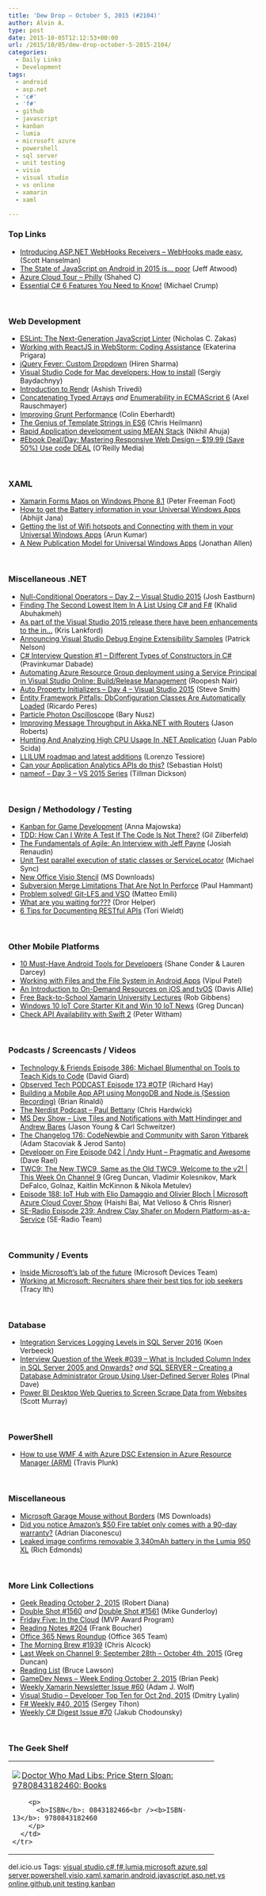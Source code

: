 ```yaml
---
title: 'Dew Drop – October 5, 2015 (#2104)'
author: Alvin A.
type: post
date: 2015-10-05T12:12:53+00:00
url: /2015/10/05/dew-drop-october-5-2015-2104/
categories:
  - Daily Links
  - Development
tags:
  - android
  - asp.net
  - 'c#'
  - 'f#'
  - github
  - javascript
  - kanban
  - lumia
  - microsoft azure
  - powershell
  - sql server
  - unit testing
  - visio
  - visual studio
  - vs online
  - xamarin
  - xaml

---
```

### <a name="top"></a>Top Links

  * <a href="http://feeds.hanselman.com/~/115004223/0/scotthanselman~Introducing-ASPNET-WebHooks-Receivers-WebHooks-made-easy.aspx" target="_blank">Introducing ASP.NET WebHooks Receivers &#8211; WebHooks made easy.</a> (Scott Hanselman)
  * <a href="https://meta.discourse.org/t/the-state-of-javascript-on-android-in-2015-is-poor/33889?utm_source=javascriptweekly&utm_medium=email" target="_blank">The State of JavaScript on Android in 2015 is&#8230; poor</a> (Jeff Atwood)
  * <a href="http://wakeupandcode.com/azure-cloud-tour-philly/" target="_blank">Azure Cloud Tour – Philly</a> (Shahed C)
  * <a href="http://developer.telerik.com/featured/essential-c-6-features-you-need-to-know/" target="_blank">Essential C# 6 Features You Need to Know!</a> (Michael Crump)

&nbsp;

### <a name="web"></a>Web Development

  * <a href="http://www.smashingmagazine.com/2015/09/eslint-the-next-generation-javascript-linter/?utm_source=javascriptweekly&utm_medium=email" target="_blank">ESLint: The Next-Generation JavaScript Linter</a> (Nicholas C. Zakas)
  * <a href="http://blog.jetbrains.com/webstorm/2015/10/working-with-reactjs-in-webstorm-coding-assistance/" target="_blank">Working with ReactJS in WebStorm: Coding Assistance</a> (Ekaterina Prigara)
  * <a href="http://blogs.quovantis.com/jquery-fever-custom-dropdown/" target="_blank">jQuery Fever: Custom Dropdown</a> (Hiren Sharma)
  * <a href="http://feedproxy.google.com/~r/CanDevs/~3/cNkGqjQzV7U/visual-studio-code-for-mac-developers-how-to-install.aspx" target="_blank">Visual Studio Code for Mac developers: How to install</a> (Sergiy Baydachnyy)
  * <a href="http://www.sitepoint.com/introduction-to-rendr/?utm_source=javascriptweekly&utm_medium=email" target="_blank">Introduction to Rendr</a> (Ashish Trivedi)
  * <a href="http://feedproxy.google.com/~r/2ality/~3/3QDVK8Rw2vI/concatenating-typed-arrays.html" target="_blank">Concatenating Typed Arrays</a> _and_ <a href="http://feedproxy.google.com/~r/2ality/~3/0fiUA_7TbwY/enumerability-es6.html" target="_blank">Enumerability in ECMAScript 6</a> (Axel Rauschmayer)
  * <a href="http://blog.scottlogic.com/2015/10/05/grunt-performance.html" target="_blank">Improving Grunt Performance</a> (Colin Eberhardt)
  * <a href="http://code.tutsplus.com/tutorials/the-genius-of-template-strings-in-es6--cms-24915" target="_blank">The Genius of Template Strings in ES6</a> (Chris Heilmann)
  * <a href="http://blogs.quovantis.com/rapid-application-development-using-mean-stack/" target="_blank">Rapid Application development using MEAN Stack</a> (Nikhil Ahuja)
  * <a href="http://feedproxy.google.com/~r/oreilly/news/~3/EHU4GdB_VA0/9781783550234.do" target="_blank">#Ebook Deal/Day: Mastering Responsive Web Design &#8211; $19.99 (Save 50%) Use code DEAL</a> (O&#8217;Reilly Media)

&nbsp;

### <a name="silverlight"></a>XAML

  * <a href="http://feedproxy.google.com/~r/PeterFoot/~3/P69Q8LtFLBE/" target="_blank">Xamarin Forms Maps on Windows Phone 8.1</a> (Peter Freeman Foot)
  * <a href="http://dailydotnettips.com/2015/10/04/how-to-get-the-battery-information-in-your-universal-windows-apps/" target="_blank">How to get the Battery information in your Universal Windows Apps</a> (Abhijit Jana)
  * <a href="http://dailydotnettips.com/2015/10/03/getting-the-list-of-wifi-hotspots-and-connecting-with-them-in-your-universal-windows-apps/" target="_blank">Getting the list of Wifi hotspots and Connecting with them in your Universal Windows Apps</a> (Arun Kumar)
  * <a href="http://www.infoq.com/news/2015/10/UWA-11?utm_campaign=infoq_content&utm_source=infoq&utm_medium=feed&utm_term=global" target="_blank">A New Publication Model for Universal Windows Apps</a> (Jonathan Allen)

&nbsp;

### <a name="dotnet"></a>Miscellaneous .NET

  * <a href="http://blog.falafel.com/null-conditional-operators-day-2-visual-studio-2015/" target="_blank">Null-Conditional Operators – Day 2 – Visual Studio 2015</a> (Josh Eastburn)
  * <a href="http://khalidabuhakmeh.com/finding-the-second-lowest-item-in-a-list-using-c-sharp-and-f-sharp" target="_blank">Finding The Second Lowest Item In A List Using C# and F#</a> (Khalid Abuhakmeh)
  * <a href="http://blog.falafel.com/4009-2/" target="_blank">As part of the Visual Studio 2015 release there have been enhancements to the in&#8230;</a> (Kris Lankford)
  * <a href="http://blogs.msdn.com/b/visualstudioalm/archive/2015/10/02/announcing-visual-studio-debug-engine-extensibility-samples.aspx?WT.mc_id=DX_MVP4025064" target="_blank">Announcing Visual Studio Debug Engine Extensibility Samples</a> (Patrick Nelson)
  * <a href="http://feedproxy.google.com/~r/netCurryRecentArticles/~3/sKsxb70V76k/ShowArticle.aspx" target="_blank">C# Interview Question #1 – Different Types of Constructors in C#</a> (Pravinkumar Dabade)
  * <a href="http://blogs.msdn.com/b/visualstudioalm/archive/2015/10/04/automating-azure-resource-group-deployment-using-a-service-principal-in-visual-studio-online-build-release-management.aspx?WT.mc_id=DX_MVP4025064" target="_blank">Automating Azure Resource Group deployment using a Service Principal in Visual Studio Online: Build/Release Management</a> (Roopesh Nair)
  * <a href="http://blog.falafel.com/auto-property-initializers-day-4-visual-studio-2015/" target="_blank">Auto Property Initializers – Day 4 – Visual Studio 2015</a> (Steve Smith)
  * <a href="http://weblogs.asp.net:80/ricardoperes/entity-framework-pitfalls-dbconfiguration-classes-are-automatically-loaded?WT.mc_id=DX_MVP4025064" target="_blank">Entity Framework Pitfalls: DbConfiguration Classes Are Automatically Loaded</a> (Ricardo Peres)
  * <a href="http://blog.falafel.com/particle-photon-oscilloscope/" target="_blank">Particle Photon Oscilloscope</a> (Bary Nusz)
  * <a href="http://dontcodetired.com/blog/post/Improving-Message-Throughput-in-AkkaNET-with-Routers.aspx" target="_blank">Improving Message Throughput in Akka.NET with Routers</a> (Jason Roberts)
  * <a href="http://www.toptal.com/dot-net/hunting-high-cpu-usage-in-dot-net" target="_blank">Hunting And Analyzing High CPU Usage In .NET Application</a> (Juan Pablo Scida)
  * <a href="http://blogs.msdn.com/b/netmfteam/archive/2015/10/04/llilum-roadmap-and-latest-additions.aspx?WT.mc_id=DX_MVP4025064" target="_blank">LLILUM roadmap and latest additions</a> (Lorenzo Tessiore)
  * <a href="http://feedproxy.google.com/~r/PreemptiveSolutionsBlog/~3/Jpu0PD6EkUI/" target="_blank">Can your Application Analytics APIs do this?</a> (Sebastian Holst)
  * <a href="http://blog.falafel.com/nameof-3-vs-2015-series/" target="_blank">nameof – Day 3 – VS 2015 Series</a> (Tillman Dickson)

&nbsp;

### <a name="design"></a>Design / Methodology / Testing

  * <a href="https://dzone.com/articles/kanban-for-game-development?utm_medium=feed&utm_source=feedpress.me&utm_campaign=Feed%3A+dzone%2Fagile" target="_blank">Kanban for Game Development</a> (Anna Majowska)
  * <a href="http://feedproxy.google.com/~r/gilzilberfeld/~3/uEHmIY3tO04/tdd-how-can-i-write-a-test-if-the-code-is-not-there.html" target="_blank">TDD: How Can I Write A Test If The Code Is Not There?</a> (Gil Zilberfeld)
  * <a href="http://www.stickyminds.com/interview/fundamentals-agile-interview-jeff-payne" target="_blank">The Fundamentals of Agile: An Interview with Jeff Payne</a> (Josiah Renaudin)
  * <a href="http://feedproxy.google.com/~r/MichaelSync/~3/xFL5T8GyVSs/unit-test-parallel-execution-of-static-classes-or-servicelocator" target="_blank">Unit Test parallel execution of static classes or ServiceLocator</a> (Michael Sync)
  * <a href="http://www.microsoft.com/en-us/download/details.aspx?id=35772&WT.mc_id=DX_MVP4025064" target="_blank">New Office Visio Stencil</a> (MS Downloads)
  * <a href="http://feedproxy.google.com/~r/paulhammant/~3/MnUgs9mn_4k/subversion-merge-limitations-not-in-perforce" target="_blank">Subversion Merge Limitations That Are Not In Perforce</a> (Paul Hammant)
  * <a href="http://feedproxy.google.com/~r/MattsAlmSpace/~3/NeMjw4h6e2k/problem-solved-git-lfs-and-vso.html" target="_blank">Problem solved! Git-LFS and VSO</a> (Matteo Emili)
  * <a href="http://feedproxy.google.com/~r/HelperCode/~3/P5gn0IAzT2U/what-are-you-waiting-for.html" target="_blank">What are you waiting for???</a> (Dror Helper)
  * <a href="https://dzone.com/articles/6-tips-for-documenting-restful-apis?utm_medium=feed&utm_source=feedpress.me&utm_campaign=Feed%3A+dzone%2Fintegration" target="_blank">6 Tips for Documenting RESTful APIs</a> (Tori Wieldt)

&nbsp;

### <a name="mobile"></a>Other Mobile Platforms

  * <a href="http://www.developer.com/ws/android/slideshows/10-must-have-android-tools-for-developers.html" target="_blank">10 Must-Have Android Tools for Developers</a> (Shane Conder & Lauren Darcey)
  * <a href="http://www.developer.com/ws/android/working-with-files-and-the-file-system-in-android-apps.html" target="_blank">Working with Files and the File System in Android Apps</a> (Vipul Patel)
  * <a href="http://code.tutsplus.com/tutorials/an-introduction-to-on-demand-resources-on-ios-and-tvos--cms-24929" target="_blank">An Introduction to On-Demand Resources on iOS and tvOS</a> (Davis Allie)
  * <a href="https://blog.xamarin.com/free-back-to-school-xamarin-university-lectures/" target="_blank">Free Back-to-School Xamarin University Lectures</a> (Rob Gibbens)
  * <a href="https://channel9.msdn.com/coding4fun/blog/Windows-10-IoT-Core-Starter-Kit-and-Win-10-IoT-News?WT.mc_id=DX_MVP4025064" target="_blank">Windows 10 IoT Core Starter Kit and Win 10 IoT News</a> (Greg Duncan)
  * <a href="http://feedproxy.google.com/~r/iosdevblog/~3/Z6-NgKB0_zQ/" target="_blank">Check API Availability with Swift 2</a> (Peter Witham)

&nbsp;

### <a name="podcasts"></a>Podcasts / Screencasts / Videos

  * <a href="http://feedproxy.google.com/~r/TechnologyAndFriends/~3/SoFjWM0oKw0/tf386.aspx" target="_blank">Technology & Friends Episode 386: Michael Blumenthal on Tools to Teach Kids to Code</a> (David Giard)
  * <a href="http://www.windowsobserver.com/2015/10/04/observed-tech-podcast-episode-173-otp/" target="_blank">Observed Tech PODCAST Episode 173 #OTP</a> (Richard Hay)
  * <a href="http://developer.telerik.com/topics/building-a-mobile-app-api-using-mongodb-and-node-js-session-recording/" target="_blank">Building a Mobile App API using MongoDB and Node.js (Session Recording)</a> (Brian Rinaldi)
  * <a href="http://nerdist.libsyn.com/paul-bettany" target="_blank">The Nerdist Podcast &#8211; Paul Bettany</a> (Chris Hardwick)
  * <a href="http://msdevshow.com/2015/10/live-tiles-and-notifications-with-matt-hidinger-and-andrew-bares/" target="_blank">MS Dev Show &#8211; Live Tiles and Notifications with Matt Hindinger and Andrew Bares</a> (Jason Young & Carl Schweitzer)
  * <a href="http://5by5.tv/changelog/176" target="_blank">The Changelog 176: CodeNewbie and Community with Saron Yitbarek</a> (Adam Stacoviak & Jerod Santo)
  * <a href="http://feedproxy.google.com/~r/developeronfire/~3/0PNoeciAaW8/ndy-hunt-pragmatic-and-awesome" target="_blank">Developer on Fire Episode 042 | /\ndy Hunt &#8211; Pragmatic and Awesome</a> (Dave Rael)
  * <a href="https://channel9.msdn.com/Shows/This+Week+On+Channel+9/TWC9-The-New-TWC9-Same-as-the-Old-TWC9-Welcome-to-the-v2?WT.mc_id=DX_MVP4025064" target="_blank">TWC9: The New TWC9, Same as the Old TWC9, Welcome to the v2! | This Week On Channel 9</a> (Greg Duncan, Vladimir Kolesnikov, Mark DeFalco, Golnaz, Kaitlin McKinnon & Nikola Metulev)
  * <a href="https://channel9.msdn.com/Shows/Cloud+Cover/Episode-188-IoT-Hub-with-Elio-Damaggio-and-Olivier-Bloch?WT.mc_id=DX_MVP4025064" target="_blank">Episode 188: IoT Hub with Elio Damaggio and Olivier Bloch | Microsoft Azure Cloud Cover Show</a> (Haishi Bai, Mat Velloso & Chris Risner)
  * <a href="http://feedproxy.google.com/~r/se-radio/~3/q8IHoiCyJow/" target="_blank">SE-Radio Episode 239: Andrew Clay Shafer on Modern Platform-as-a-Service</a> (SE-Radio Team)

&nbsp;

### <a name="events"></a>Community / Events

  * <a href="http://feedproxy.google.com/~r/Conversations-Posts/~3/EpjUrvZC3GM/" target="_blank">Inside Microsoft’s lab of the future</a> (Microsoft Devices Team)
  * <a href="http://blogs.microsoft.com/firehose/2015/10/02/working-at-microsoft-recruiters-share-their-best-tips-for-job-seekers/" target="_blank">Working at Microsoft: Recruiters share their best tips for job seekers</a> (Tracy Ith)

&nbsp;

### <a name="sql"></a>Database

  * <a href="http://feedproxy.google.com/~r/MSSQLTips-LatestSqlServerTips/~3/FDqPM50-Zmc/tip.asp" target="_blank">Integration Services Logging Levels in SQL Server 2016</a> (Koen Verbeeck)
  * <a href="http://blog.sqlauthority.com/2015/10/04/interview-question-of-the-week-039-what-is-included-column-index-in-sql-server-2005-and-onwards/" target="_blank">Interview Question of the Week #039 – What is Included Column Index in SQL Server 2005 and Onwards?</a> _and_ <a href="http://blog.sqlauthority.com/2015/10/05/sql-server-creating-a-database-administrator-group-using-user-defined-server-roles/" target="_blank">SQL SERVER – Creating a Database Administrator Group Using User-Defined Server Roles</a> (Pinal Dave)
  * <a href="http://feedproxy.google.com/~r/MSSQLTips-LatestSqlServerTips/~3/T-CzEPdSCig/tip.asp" target="_blank">Power BI Desktop Web Queries to Screen Scrape Data from Websites</a> (Scott Murray)

&nbsp;

### <a name="ps"></a>PowerShell

  * <a href="http://blogs.msdn.com/b/powershell/archive/2015/10/02/how-to-use-wmf-4-with-azure-dsc-extension-in-azure-resource-manager-arm.aspx?WT.mc_id=DX_MVP4025064" target="_blank">How to use WMF 4 with Azure DSC Extension in Azure Resource Manager (ARM)</a> (Travis Plunk)

&nbsp;

### <a name="misc"></a>Miscellaneous

  * <a href="http://www.microsoft.com/en-us/download/details.aspx?id=35460&WT.mc_id=DX_MVP4025064" target="_blank">Microsoft Garage Mouse without Borders</a> (MS Downloads)
  * <a href="http://feedproxy.google.com/~r/pocketnow/~3/9S1w18S1SkU/amazon-fire-tablet-warranty" target="_blank">Did you notice Amazon’s $50 Fire tablet only comes with a 90-day warranty?</a> (Adrian Diaconescu)
  * <a href="http://feedproxy.google.com/~r/wmexperts/~3/czaHZdTwsMM/story01.htm" target="_blank">Leaked image confirms removable 3,340mAh battery in the Lumia 950 XL</a> (Rich Edmonds)

&nbsp;

### <a name="links"></a>More Link Collections

  * <a href="http://feeds.regulargeek.com/~r/RegularGeek/~3/Hun_b2cGZRo/" target="_blank">Geek Reading October 2, 2015</a> (Robert Diana)
  * <a href="http://afreshcup.com/home/2015/10/2/double-shot-1560.html" target="_blank">Double Shot #1560</a> _and_ <a href="http://afreshcup.com/home/2015/10/5/double-shot-1561.html" target="_blank">Double Shot #1561</a> (Mike Gunderloy)
  * <a href="http://blogs.msdn.com/b/mvpawardprogram/archive/2015/10/02/friday-five-in-the-cloud.aspx?WT.mc_id=DX_MVP4025064" target="_blank">Friday Five: In the Cloud</a> (MVP Award Program)
  * <a href="http://www.frankysnotes.com/2015/10/reading-notes-204.html" target="_blank">Reading Notes #204</a> (Frank Boucher)
  * <a href="https://blogs.office.com/2015/10/02/office-365-news-roundup-14/" target="_blank">Office 365 News Roundup</a> (Office 365 Team)
  * <a href="http://feedproxy.google.com/~r/ReflectivePerspective/~3/INbSncY56QE/" target="_blank">The Morning Brew #1939</a> (Chris Alcock)
  * <a href="https://channel9.msdn.com/Blogs/C9Team/Last-Week-on-Channel-9-September-28th-October-4th-2015?WT.mc_id=DX_MVP4025064" target="_blank">Last Week on Channel 9: September 28th &#8211; October 4th, 2015</a> (Greg Duncan)
  * <a href="http://www.brucelawson.co.uk/2015/reading-list-130/" target="_blank">Reading List</a> (Bruce Lawson)
  * <a href="http://feedproxy.google.com/~r/BrianPeek/~3/wQJ9WCyyxd8/post.aspx" target="_blank">GameDev News &#8211; Week Ending October 2, 2015</a> (Brian Peek)
  * <a href="https://www.SyntaxIsMyUI.com/weekly-xamarin-newsletter-issue-60/" target="_blank">Weekly Xamarin Newsletter Issue #60</a> (Adam J. Wolf)
  * <a href="http://www.lyalin.com/2015/10/02/visual-studio-developer-top-ten-for-oct-2nd-2015/" target="_blank">Visual Studio – Developer Top Ten for Oct 2nd, 2015</a> (Dmitry Lyalin)
  * <a href="https://sergeytihon.wordpress.com/2015/10/04/f-weekly-40-2015/" target="_blank">F# Weekly #40, 2015</a> (Sergey Tihon)
  * <a href="http://feedproxy.google.com/~r/digest-csharp/~3/1HZGy5WhjUI/70" target="_blank">Weekly C# Digest Issue #70</a> (Jakub Chodounsky)

&nbsp;

### <a name="shelf"></a>The Geek Shelf

<div id="scid:7dc1bd33-94bd-46fd-a20b-0131235bcd47:fad7e080-9e45-4965-a206-c2efdee56131" class="wlWriterEditableSmartContent" style="float: none; padding-bottom: 0px; padding-top: 0px; padding-left: 0px; margin: 0px; display: inline; padding-right: 0px">
  <table cellspacing="0" cellpadding="2" width="400" border="0" unselectable="on">
    <tr>
      <td valign="top" width="400">
        <p>
          <a title="Doctor Who Mad Libs: Price Stern Sloan: 9780843182460: Books" href="http://www.amazon.com/exec/obidos/ASIN/0843182466/amavin-20"><img data-recalc-dims="1" decoding="async" src="https://i0.wp.com/images.amazon.com/images/P/0843182466.01.MZZZZZZZ.jpg?w=660" border="0" align="left" style="float:left" />Doctor Who Mad Libs: Price Stern Sloan: 9780843182460: Books</a>
        </p>
        
        <p>
          <b>ISBN</b>: 0843182466<br /><b>ISBN-13</b>: 9780843182460
        </p>
      </td>
    </tr>
  </table>
</div>

<div id="scid:0767317B-992E-4b12-91E0-4F059A8CECA8:92d66b90-f05d-4f75-87ca-f5224df356fe" class="wlWriterEditableSmartContent" style="float: none; padding-bottom: 0px; padding-top: 0px; padding-left: 0px; margin: 0px; display: inline; padding-right: 0px">
  del.icio.us Tags: <a href="http://del.icio.us/popular/visual+studio" rel="tag">visual studio</a>,<a href="http://del.icio.us/popular/c%23" rel="tag">c#</a>,<a href="http://del.icio.us/popular/f%23" rel="tag">f#</a>,<a href="http://del.icio.us/popular/lumia" rel="tag">lumia</a>,<a href="http://del.icio.us/popular/microsoft+azure" rel="tag">microsoft azure</a>,<a href="http://del.icio.us/popular/sql+server" rel="tag">sql server</a>,<a href="http://del.icio.us/popular/powershell" rel="tag">powershell</a>,<a href="http://del.icio.us/popular/visio" rel="tag">visio</a>,<a href="http://del.icio.us/popular/xaml" rel="tag">xaml</a>,<a href="http://del.icio.us/popular/xamarin" rel="tag">xamarin</a>,<a href="http://del.icio.us/popular/android" rel="tag">android</a>,<a href="http://del.icio.us/popular/javascript" rel="tag">javascript</a>,<a href="http://del.icio.us/popular/asp.net" rel="tag">asp.net</a>,<a href="http://del.icio.us/popular/vs+online" rel="tag">vs online</a>,<a href="http://del.icio.us/popular/github" rel="tag">github</a>,<a href="http://del.icio.us/popular/unit+testing" rel="tag">unit testing</a>,<a href="http://del.icio.us/popular/kanban" rel="tag">kanban</a>
</div>
